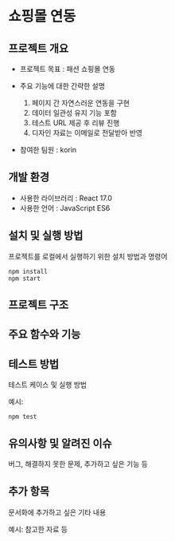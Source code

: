 # 쇼핑몰 연동

## 프로젝트 개요

- 프로젝트 목표 : 패션 쇼핑몰 연동
- 주요 기능에 대한 간략한 설명
  1. 페이지 간 자연스러운 연동을 구현
  2. 데이터 일관성 유지 기능 포함
  3. 테스트 URL 제공 후 리뷰 진행
  4. 디자인 자료는 이메일로 전달받아 반영
  
- 참여한 팀원 : korin

## 개발 환경
- 사용한 라이브러리 : React 17.0
- 사용한 언어 : JavaScript ES6

## 설치 및 실행 방법

프로젝트를 로컬에서 실행하기 위한 설치 방법과 명령어

```
npm install
npm start
```

## 프로젝트 구조

## 주요 함수와 기능


## 테스트 방법

테스트 케이스 및 실행 방법

예시:
```
npm test
```

## 유의사항 및 알려진 이슈

버그, 해결하지 못한 문제, 추가하고 싶은 기능 등

## 추가 항목

문서화에 추가하고 싶은 기타 내용

예시: 참고한 자료 등
